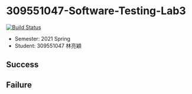 # 309551047-Software-Testing-Lab3

[![Build Status](https://travis-ci.com/Ksld154/309551047.svg?branch=main)](https://travis-ci.com/Ksld154/309551047)

* Semester: 2021 Spring
* Student:  309551047 林亮穎

## Success


## Failure

